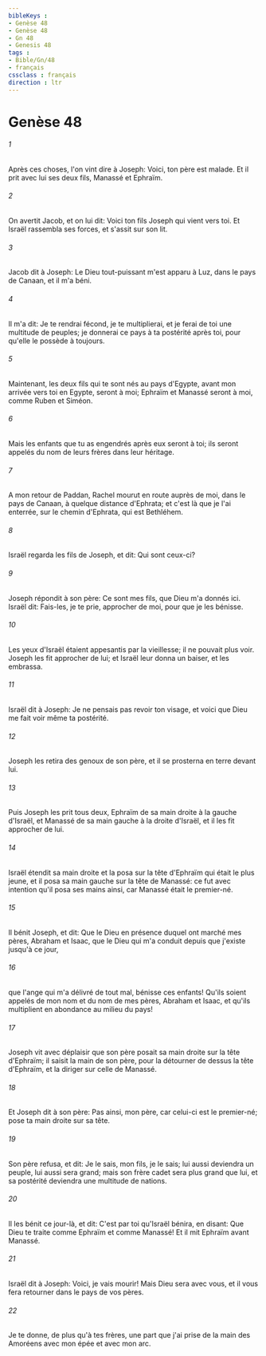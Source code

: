```yaml
---
bibleKeys : 
- Genèse 48
- Genèse 48
- Gn 48
- Genesis 48
tags : 
- Bible/Gn/48
- français
cssclass : français
direction : ltr
---
```


# Genèse 48

###### 1
Après ces choses, l'on vint dire à Joseph: Voici, ton père est malade. Et il prit avec lui ses deux fils, Manassé et Ephraïm.
###### 2
On avertit Jacob, et on lui dit: Voici ton fils Joseph qui vient vers toi. Et Israël rassembla ses forces, et s'assit sur son lit.
###### 3
Jacob dit à Joseph: Le Dieu tout-puissant m'est apparu à Luz, dans le pays de Canaan, et il m'a béni.
###### 4
Il m'a dit: Je te rendrai fécond, je te multiplierai, et je ferai de toi une multitude de peuples; je donnerai ce pays à ta postérité après toi, pour qu'elle le possède à toujours.
###### 5
Maintenant, les deux fils qui te sont nés au pays d'Egypte, avant mon arrivée vers toi en Egypte, seront à moi; Ephraïm et Manassé seront à moi, comme Ruben et Siméon.
###### 6
Mais les enfants que tu as engendrés après eux seront à toi; ils seront appelés du nom de leurs frères dans leur héritage.
###### 7
A mon retour de Paddan, Rachel mourut en route auprès de moi, dans le pays de Canaan, à quelque distance d'Ephrata; et c'est là que je l'ai enterrée, sur le chemin d'Ephrata, qui est Bethléhem.
###### 8
Israël regarda les fils de Joseph, et dit: Qui sont ceux-ci?
###### 9
Joseph répondit à son père: Ce sont mes fils, que Dieu m'a donnés ici. Israël dit: Fais-les, je te prie, approcher de moi, pour que je les bénisse.
###### 10
Les yeux d'Israël étaient appesantis par la vieillesse; il ne pouvait plus voir. Joseph les fit approcher de lui; et Israël leur donna un baiser, et les embrassa.
###### 11
Israël dit à Joseph: Je ne pensais pas revoir ton visage, et voici que Dieu me fait voir même ta postérité.
###### 12
Joseph les retira des genoux de son père, et il se prosterna en terre devant lui.
###### 13
Puis Joseph les prit tous deux, Ephraïm de sa main droite à la gauche d'Israël, et Manassé de sa main gauche à la droite d'Israël, et il les fit approcher de lui.
###### 14
Israël étendit sa main droite et la posa sur la tête d'Ephraïm qui était le plus jeune, et il posa sa main gauche sur la tête de Manassé: ce fut avec intention qu'il posa ses mains ainsi, car Manassé était le premier-né.
###### 15
Il bénit Joseph, et dit: Que le Dieu en présence duquel ont marché mes pères, Abraham et Isaac, que le Dieu qui m'a conduit depuis que j'existe jusqu'à ce jour,
###### 16
que l'ange qui m'a délivré de tout mal, bénisse ces enfants! Qu'ils soient appelés de mon nom et du nom de mes pères, Abraham et Isaac, et qu'ils multiplient en abondance au milieu du pays!
###### 17
Joseph vit avec déplaisir que son père posait sa main droite sur la tête d'Ephraïm; il saisit la main de son père, pour la détourner de dessus la tête d'Ephraïm, et la diriger sur celle de Manassé.
###### 18
Et Joseph dit à son père: Pas ainsi, mon père, car celui-ci est le premier-né; pose ta main droite sur sa tête.
###### 19
Son père refusa, et dit: Je le sais, mon fils, je le sais; lui aussi deviendra un peuple, lui aussi sera grand; mais son frère cadet sera plus grand que lui, et sa postérité deviendra une multitude de nations.
###### 20
Il les bénit ce jour-là, et dit: C'est par toi qu'Israël bénira, en disant: Que Dieu te traite comme Ephraïm et comme Manassé! Et il mit Ephraïm avant Manassé.
###### 21
Israël dit à Joseph: Voici, je vais mourir! Mais Dieu sera avec vous, et il vous fera retourner dans le pays de vos pères.
###### 22
Je te donne, de plus qu'à tes frères, une part que j'ai prise de la main des Amoréens avec mon épée et avec mon arc.
